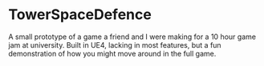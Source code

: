 # TowerSpaceDefence

A small prototype of a game a friend and I were making for a 10 hour game jam at university. Built in UE4, lacking in most features, but a fun demonstration of how you might move around in the full game.
